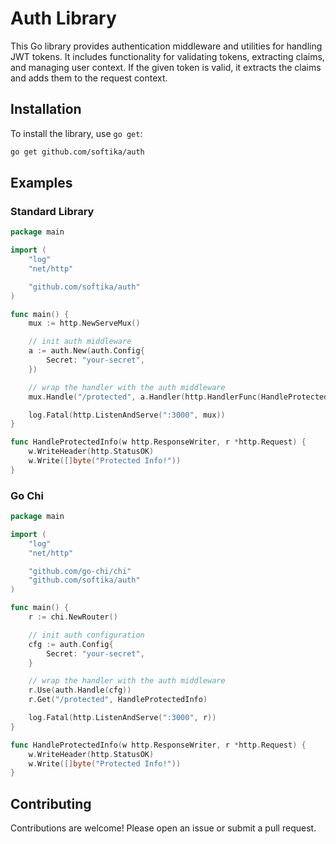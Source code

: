 # Auth Library

This Go library provides authentication middleware and utilities for handling JWT tokens. 
It includes functionality for validating tokens, extracting claims, and managing user context.
If the given token is valid, it extracts the claims and adds them to the request context.

## Installation

To install the library, use `go get`:

```sh
go get github.com/softika/auth
```

## Examples

### Standard Library
```go
package main

import (
    "log"
    "net/http"

    "github.com/softika/auth"
)

func main() {
    mux := http.NewServeMux()

    // init auth middleware
    a := auth.New(auth.Config{
        Secret: "your-secret",
    })

    // wrap the handler with the auth middleware
    mux.Handle("/protected", a.Handler(http.HandlerFunc(HandleProtectedInfo)))

    log.Fatal(http.ListenAndServe(":3000", mux))
}

func HandleProtectedInfo(w http.ResponseWriter, r *http.Request) {
    w.WriteHeader(http.StatusOK)
    w.Write([]byte("Protected Info!"))
}
```

### Go Chi

```go
package main

import (
    "log"
    "net/http"

    "github.com/go-chi/chi"
    "github.com/softika/auth"
)

func main() {
    r := chi.NewRouter()

    // init auth configuration
    cfg := auth.Config{
        Secret: "your-secret",
    }

    // wrap the handler with the auth middleware
    r.Use(auth.Handle(cfg))
    r.Get("/protected", HandleProtectedInfo)

    log.Fatal(http.ListenAndServe(":3000", r))
}

func HandleProtectedInfo(w http.ResponseWriter, r *http.Request) {
	w.WriteHeader(http.StatusOK)
	w.Write([]byte("Protected Info!"))
}
```




## Contributing

Contributions are welcome! Please open an issue or submit a pull request.